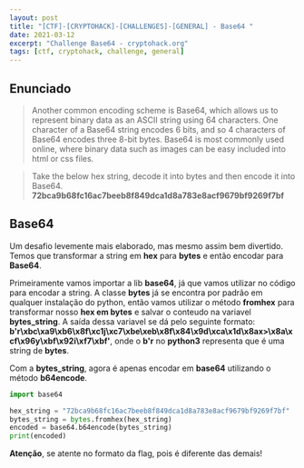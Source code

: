 ```yaml
---
layout: post
title: "[CTF]-[CRYPTOHACK]-[CHALLENGES]-[GENERAL] - Base64 "
date: 2021-03-12
excerpt: "Challenge Base64 - cryptohack.org"
tags: [ctf, cryptohack, challenge, general]
---
```


## Enunciado

> Another common encoding scheme is Base64, which allows us to represent binary data as an ASCII string using 64 characters. One character of a Base64 string encodes 6 bits, and so 4 characters of Base64 encodes three 8-bit bytes. Base64 is most commonly used online, where binary data such as images can be easy included into html or css files.

> Take the below hex string, decode it into bytes and then encode it into Base64.
> **72bca9b68fc16ac7beeb8f849dca1d8a783e8acf9679bf9269f7bf**

## Base64

Um desafio levemente mais elaborado, mas mesmo assim bem divertido. Temos que transformar a string em **hex** para **bytes** e então encodar para **Base64**.

Primeiramente vamos importar a lib **base64**, já que vamos utilizar no código para encodar a string. A classe **bytes** já se encontra por padrão em qualquer instalação do python, então vamos utilizar o método **fromhex** para transformar nosso **hex em bytes** e salvar o conteudo na variavel **bytes_string**. A saída dessa variavel se dá pelo seguinte formato: **b'r\xbc\xa9\xb6\x8f\xc1j\xc7\xbe\xeb\x8f\x84\x9d\xca\x1d\x8ax>\x8a\xcf\x96y\xbf\x92i\xf7\xbf'**, onde o **b'r** no **python3** representa que é uma string de **bytes**.

Com a **bytes_string**, agora é apenas encodar em **base64** utilizando o método **b64encode**.

~~~ python
import base64

hex_string = "72bca9b68fc16ac7beeb8f849dca1d8a783e8acf9679bf9269f7bf"
bytes_string = bytes.fromhex(hex_string)
encoded = base64.b64encode(bytes_string)
print(encoded)
~~~

**Atenção**, se atente no formato da flag, pois é diferente das demais!
